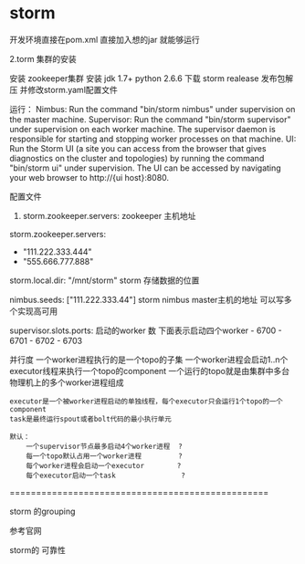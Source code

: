 # storm
开发环境直接在pom.xml 直接加入想的jar 就能够运行

2.torm 集群的安装

安装 zookeeper集群
安装 jdk 1.7+  python 2.6.6
下载 storm realease 发布包解压  并修改storm.yaml配置文件


运行：
  Nimbus: Run the command "bin/storm nimbus" under supervision on the master machine.
  Supervisor: Run the command "bin/storm supervisor" under supervision on each worker machine. The supervisor daemon is responsible for starting and stopping worker processes on that machine.
  UI: Run the Storm UI (a site you can access from the browser that gives diagnostics on the cluster and topologies) by running the command
  "bin/storm ui" under supervision. The UI can be accessed by navigating your web browser to http://{ui host}:8080.
  
  
  配置文件
  
  1) storm.zookeeper.servers:  zookeeper 主机地址

storm.zookeeper.servers:
  - "111.222.333.444"
  - "555.666.777.888"
  
  storm.local.dir: "/mnt/storm"  storm 存储数据的位置
  
  
  nimbus.seeds: ["111.222.333.44"]   storm  nimbus master主机的地址  可以写多个实现高可用
  
  supervisor.slots.ports:  启动的worker 数  下面表示启动四个worker
    - 6700
    - 6701
    - 6702
    - 6703
    
    
  
   并行度
	一个worker进程执行的是一个topo的子集
	一个worker进程会启动1..n个executor线程来执行一个topo的component
	一个运行的topo就是由集群中多台物理机上的多个worker进程组成

	executor是一个被worker进程启动的单独线程，每个executor只会运行1个topo的一个component
	task是最终运行spout或者bolt代码的最小执行单元

	默认：
		一个supervisor节点最多启动4个worker进程  ?
		每一个topo默认占用一个worker进程         ?
		每个worker进程会启动一个executor        ?
		每个executor启动一个task                ?
    
    
   =================================================
   
   
   storm  的grouping
   
   参考官网
   
   storm的  可靠性
   
   
   
   
   
   
   
   
   
   
   
   
    
